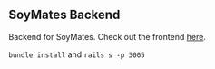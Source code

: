 ## SoyMates Backend

Backend for SoyMates. Check out the frontend [here](https://github.com/1-8192/soymates-front-end "SoyMates Frontend").

`bundle install` and `rails s -p 3005`
